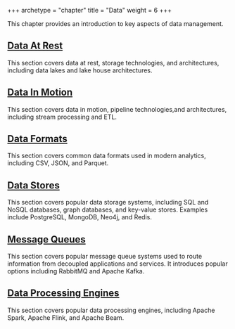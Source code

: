 +++
archetype = "chapter"
title = "Data"
weight = 6
+++

This chapter provides an introduction to key aspects of data management.

## [Data At Rest](at-rest)

This section covers data at rest, storage technologies, and architectures, including data lakes and lake house architectures.

## [Data In Motion](in-motion)

This section covers data in motion, pipeline technologies,and architectures, including stream processing and ETL.

## [Data Formats](formats)

This section covers common data formats used in modern analytics, including CSV, JSON, and Parquet.

## [Data Stores](stores)

This section covers popular data storage systems, 
including SQL and NoSQL databases, graph databases, 
and key-value stores. 
Examples include PostgreSQL, MongoDB, Neo4j, and Redis.

## [Message Queues](queues)

This section covers popular message queue systems 
used to route information from decoupled applications and services. It introduces popular options including RabbitMQ and Apache Kafka.

## [Data Processing Engines](processing)

This section covers popular data processing engines, including Apache Spark, Apache Flink, and Apache Beam.
